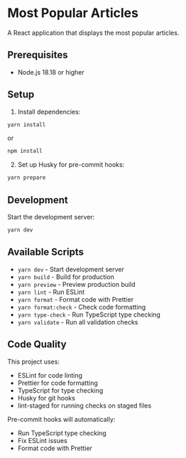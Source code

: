 # Most Popular Articles

A React application that displays the most popular articles.

## Prerequisites

- Node.js 18.18 or higher

## Setup

1. Install dependencies:

```bash
yarn install
```

or

```bash
npm install
```

2. Set up Husky for pre-commit hooks:

```bash
yarn prepare
```

## Development

Start the development server:

```bash
yarn dev
```

## Available Scripts

- `yarn dev` - Start development server
- `yarn build` - Build for production
- `yarn preview` - Preview production build
- `yarn lint` - Run ESLint
- `yarn format` - Format code with Prettier
- `yarn format:check` - Check code formatting
- `yarn type-check` - Run TypeScript type checking
- `yarn validate` - Run all validation checks

## Code Quality

This project uses:

- ESLint for code linting
- Prettier for code formatting
- TypeScript for type checking
- Husky for git hooks
- lint-staged for running checks on staged files

Pre-commit hooks will automatically:

- Run TypeScript type checking
- Fix ESLint issues
- Format code with Prettier
